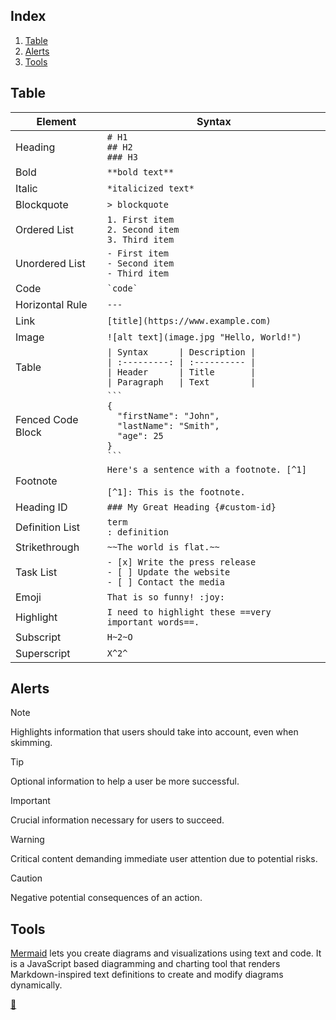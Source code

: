 ## Index

1. [Table](#table)
2. [Alerts](#alerts)
3. [Tools](#tools)

## Table

<table>
    <thead>
        <tr>
            <th>Element</th>
            <th>Syntax</th>
        </tr>
    </thead>
    <tbody>
        <tr>
            <td>Heading</td>
            <td>
                <code># H1</code><br />
                <code>## H2</code><br />
                <code>### H3</code>
            </td>
        </tr>
        <tr>
            <td>Bold</td>
            <td>
                <code>**bold text**</code>
            </td>
        </tr>
        <tr>
            <td>Italic</td>
            <td>
                <code>*italicized text*</code>
            </td>
        </tr>
        <tr>
            <td>Blockquote</td>
            <td>
                <code>&gt; blockquote</code>
            </td>
        </tr>
        <tr>
            <td>Ordered List</td>
            <td>
                <code>1. First item</code><br />
                <code>2. Second item</code><br />
                <code>3. Third item</code>
            </td>
        </tr>
        <tr>
            <td>Unordered List</td>
            <td>
                <code>- First item</code><br />
                <code>- Second item</code><br />
                <code>- Third item</code>
            </td>
        </tr>
        <tr>
            <td>Code</td>
            <td>
                <code>`code`</code>
            </td>
        </tr>
        <tr>
            <td>Horizontal Rule</td>
            <td>
                <code>---</code>
            </td>
        </tr>
        <tr>
            <td>Link</td>
            <td>
                <code>[title](https://www.example.com)</code>
            </td>
        </tr>
        <tr>
            <td>Image</td>
            <td>
                <code>![alt text](image.jpg "Hello, World!")</code>
            </td>
        </tr>
        <tr>
            <td>Table</td>
            <td>
                <code>| Syntax      | Description |</code><br />
                <code>| :---------: | :---------- |</code><br />
                <code>| Header      | Title       |</code><br />
                <code>| Paragraph   | Text        |</code>
            </td>
        </tr>
        <tr>
            <td>Fenced Code Block</td>
            <td>
                <code>```</code><br />
                <code>{</code><br />
                <code>&nbsp;&nbsp;"firstName": "John",</code><br />
                <code>&nbsp;&nbsp;"lastName": "Smith",</code><br />
                <code>&nbsp;&nbsp;"age": 25</code><br />
                <code>}</code><br />
                <code>```</code>
            </td>
        </tr>
        <tr>
            <td>Footnote</td>
            <td>
                <code>Here's a sentence with a footnote. [^1]</code><br />
                <br />
                <code>[^1]: This is the footnote.</code>
            </td>
        </tr>
        <tr>
            <td>Heading ID</td>
            <td>
                <code>### My Great Heading {#custom-id}</code>
            </td>
        </tr>
        <tr>
            <td>Definition List</td>
            <td>
                <code>term</code><br />
                <code>: definition</code>
            </td>
        </tr>
        <tr>
            <td>Strikethrough</td>
            <td>
                <code>~~The world is flat.~~</code>
            </td>
        </tr>
        <tr>
            <td>Task List</td>
            <td>
                <code>- [x] Write the press release</code><br />
                <code>- [ ] Update the website</code><br />
                <code>- [ ] Contact the media</code>
            </td>
        </tr>
        <tr>
            <td>Emoji</td>
            <td>
                <code>That is so funny! :joy:</code>
            </td>
        </tr>
        <tr>
            <td>Highlight</td>
            <td>
                <code>I need to highlight these ==very important words==.</code>
            </td>
        </tr>
        <tr>
            <td>Subscript</td>
            <td>
                <code>H~2~O</code>
            </td>
        </tr>
        <tr>
            <td>Superscript</td>
            <td>
                <code>X^2^</code>
            </td>
        </tr>
    </tbody>
</table>

## Alerts

> [!NOTE]
> 
> Highlights information that users should take into account, even when skimming.

> [!TIP]
> 
> Optional information to help a user be more successful.

> [!IMPORTANT]
> 
> Crucial information necessary for users to succeed.

> [!WARNING]
> 
> Critical content demanding immediate user attention due to potential risks.

> [!CAUTION]
> 
> Negative potential consequences of an action.

## Tools

[Mermaid](./Mermaid.md) lets you create diagrams and visualizations using text and code. It is a JavaScript based diagramming and charting tool that renders Markdown-inspired text definitions to create and modify diagrams dynamically.

<link rel="stylesheet" href="./../../README.css">
<a class="scrollup" href="#top">&#x1F53C</a>